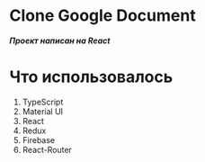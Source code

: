 # Clone Google Document

***Проект написан на React***

# Что использовалось
1. TypeScript
2. Material UI
3. React
4. Redux
5. Firebase
6. React-Router
